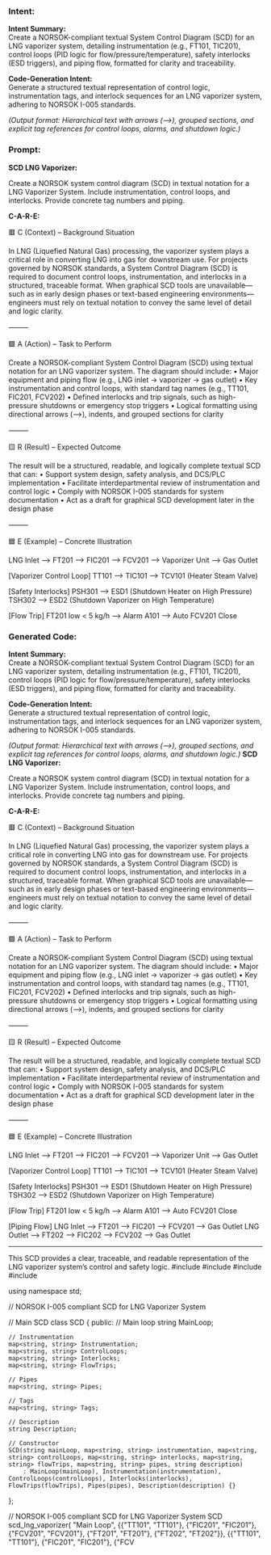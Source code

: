 ### Intent:
**Intent Summary:**  
Create a NORSOK-compliant textual System Control Diagram (SCD) for an LNG vaporizer system, detailing instrumentation (e.g., FT101, TIC201), control loops (PID logic for flow/pressure/temperature), safety interlocks (ESD triggers), and piping flow, formatted for clarity and traceability.  

**Code-Generation Intent:**  
Generate a structured textual representation of control logic, instrumentation tags, and interlock sequences for an LNG vaporizer system, adhering to NORSOK I-005 standards.  

*(Output format: Hierarchical text with arrows (-->), grouped sections, and explicit tag references for control loops, alarms, and shutdown logic.)*

### Prompt:
**SCD LNG Vaporizer:**

Create a NORSOK system control diagram (SCD) in textual notation for a LNG Vaporizer System. Include instrumentation, control loops, and interlocks. Provide concrete tag numbers and piping.


**C-A-R-E:**

🟥 C (Context) – Background Situation

In LNG (Liquefied Natural Gas) processing, the vaporizer system plays a critical role in converting LNG into gas for downstream use. For projects governed by NORSOK standards, a System Control Diagram (SCD) is required to document control loops, instrumentation, and interlocks in a structured, traceable format. When graphical SCD tools are unavailable—such as in early design phases or text-based engineering environments—engineers must rely on textual notation to convey the same level of detail and logic clarity.

⸻

🟩 A (Action) – Task to Perform

Create a NORSOK-compliant System Control Diagram (SCD) using textual notation for an LNG vaporizer system. The diagram should include:
	•	Major equipment and piping flow (e.g., LNG inlet → vaporizer → gas outlet)
	•	Key instrumentation and control loops, with standard tag names (e.g., TT101, FIC201, FCV202)
	•	Defined interlocks and trip signals, such as high-pressure shutdowns or emergency stop triggers
	•	Logical formatting using directional arrows (-->), indents, and grouped sections for clarity

⸻

🟨 R (Result) – Expected Outcome

The result will be a structured, readable, and logically complete textual SCD that can:
	•	Support system design, safety analysis, and DCS/PLC implementation
	•	Facilitate interdepartmental review of instrumentation and control logic
	•	Comply with NORSOK I-005 standards for system documentation
	•	Act as a draft for graphical SCD development later in the design phase

⸻

🟦 E (Example) – Concrete Illustration

LNG Inlet --> FT201 --> FIC201 --> FCV201 --> Vaporizer Unit --> Gas Outlet

[Vaporizer Control Loop]
  TT101 --> TIC101 --> TCV101 (Heater Steam Valve)

[Safety Interlocks]
  PSH301 --> ESD1 (Shutdown Heater on High Pressure)
  TSH302 --> ESD2 (Shutdown Vaporizer on High Temperature)

[Flow Trip]
  FT201 low < 5 kg/h --> Alarm A101 --> Auto FCV201 Close

### Generated Code:
**Intent Summary:**  
Create a NORSOK-compliant textual System Control Diagram (SCD) for an LNG vaporizer system, detailing instrumentation (e.g., FT101, TIC201), control loops (PID logic for flow/pressure/temperature), safety interlocks (ESD triggers), and piping flow, formatted for clarity and traceability.  

**Code-Generation Intent:**  
Generate a structured textual representation of control logic, instrumentation tags, and interlock sequences for an LNG vaporizer system, adhering to NORSOK I-005 standards.  

*(Output format: Hierarchical text with arrows (-->), grouped sections, and explicit tag references for control loops, alarms, and shutdown logic.)*
**SCD LNG Vaporizer:**

Create a NORSOK system control diagram (SCD) in textual notation for a LNG Vaporizer System. Include instrumentation, control loops, and interlocks. Provide concrete tag numbers and piping.


**C-A-R-E:**

🟥 C (Context) – Background Situation

In LNG (Liquefied Natural Gas) processing, the vaporizer system plays a critical role in converting LNG into gas for downstream use. For projects governed by NORSOK standards, a System Control Diagram (SCD) is required to document control loops, instrumentation, and interlocks in a structured, traceable format. When graphical SCD tools are unavailable—such as in early design phases or text-based engineering environments—engineers must rely on textual notation to convey the same level of detail and logic clarity.

⸻

🟩 A (Action) – Task to Perform

Create a NORSOK-compliant System Control Diagram (SCD) using textual notation for an LNG vaporizer system. The diagram should include:
	•	Major equipment and piping flow (e.g., LNG inlet → vaporizer → gas outlet)
	•	Key instrumentation and control loops, with standard tag names (e.g., TT101, FIC201, FCV202)
	•	Defined interlocks and trip signals, such as high-pressure shutdowns or emergency stop triggers
	•	Logical formatting using directional arrows (-->), indents, and grouped sections for clarity

⸻

🟨 R (Result) – Expected Outcome

The result will be a structured, readable, and logically complete textual SCD that can:
	•	Support system design, safety analysis, and DCS/PLC implementation
	•	Facilitate interdepartmental review of instrumentation and control logic
	•	Comply with NORSOK I-005 standards for system documentation
	•	Act as a draft for graphical SCD development later in the design phase

⸻

🟦 E (Example) – Concrete Illustration

LNG Inlet --> FT201 --> FIC201 --> FCV201 --> Vaporizer Unit --> Gas Outlet

[Vaporizer Control Loop]
  TT101 --> TIC101 --> TCV101 (Heater Steam Valve)

[Safety Interlocks]
  PSH301 --> ESD1 (Shutdown Heater on High Pressure)
  TSH302 --> ESD2 (Shutdown Vaporizer on High Temperature)

[Flow Trip]
  FT201 low < 5 kg/h --> Alarm A101 --> Auto FCV201 Close

[Piping Flow]
  LNG Inlet --> FT201 --> FIC201 --> FCV201 --> Gas Outlet
  LNG Outlet --> FT202 --> FIC202 --> FCV202 --> Gas Outlet

---

This SCD provides a clear, traceable, and readable representation of the LNG vaporizer system’s control and safety logic.
#include <iostream>
#include <vector>
#include <string>
#include <map>

using namespace std;

// NORSOK I-005 compliant SCD for LNG Vaporizer System

// Main SCD
class SCD {
public:
    // Main loop
    string MainLoop;

    // Instrumentation
    map<string, string> Instrumentation;
    map<string, string> ControlLoops;
    map<string, string> Interlocks;
    map<string, string> FlowTrips;

    // Pipes
    map<string, string> Pipes;

    // Tags
    map<string, string> Tags;

    // Description
    string Description;

    // Constructor
    SCD(string mainLoop, map<string, string> instrumentation, map<string, string> controlLoops, map<string, string> interlocks, map<string, string> flowTrips, map<string, string> pipes, string description)
        : MainLoop(mainLoop), Instrumentation(instrumentation), ControlLoops(controlLoops), Interlocks(interlocks), FlowTrips(flowTrips), Pipes(pipes), Description(description) {}
};

// NORSOK I-005 compliant SCD for LNG Vaporizer System
SCD scd_lng_vaporizer(
    "Main Loop",
    {{"TT101", "TT101"}, {"FIC201", "FIC201"}, {"FCV201", "FCV201"}, {"FT201", "FT201"}, {"FT202", "FT202"}},
    {{"TT101", "TT101"}, {"FIC201", "FIC201"}, {"FCV
